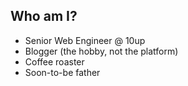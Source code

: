 ##  Who am I?

* Senior Web Engineer @ 10up <!-- .element class="fragment" -->
* Blogger (the hobby, not the platform) <!-- .element class="fragment" -->
* Coffee roaster <!-- .element class="fragment" -->
* Soon-to-be father <!-- .element class="fragment" -->